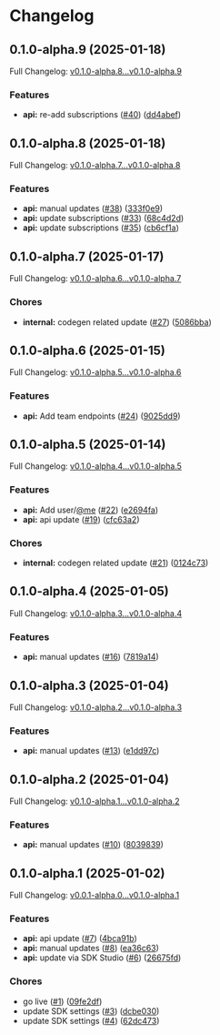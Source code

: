 # Changelog

## 0.1.0-alpha.9 (2025-01-18)

Full Changelog: [v0.1.0-alpha.8...v0.1.0-alpha.9](https://github.com/nestrilabs/nestri-node-sdk/compare/v0.1.0-alpha.8...v0.1.0-alpha.9)

### Features

* **api:** re-add subscriptions ([#40](https://github.com/nestrilabs/nestri-node-sdk/issues/40)) ([dd4abef](https://github.com/nestrilabs/nestri-node-sdk/commit/dd4abef42b06fa9615b5262a136df080f3afd88c))

## 0.1.0-alpha.8 (2025-01-18)

Full Changelog: [v0.1.0-alpha.7...v0.1.0-alpha.8](https://github.com/nestrilabs/nestri-node-sdk/compare/v0.1.0-alpha.7...v0.1.0-alpha.8)

### Features

* **api:** manual updates ([#38](https://github.com/nestrilabs/nestri-node-sdk/issues/38)) ([333f0e9](https://github.com/nestrilabs/nestri-node-sdk/commit/333f0e94c65c8a2958c925ecd71384174bfeb9fc))
* **api:** update subscriptions ([#33](https://github.com/nestrilabs/nestri-node-sdk/issues/33)) ([68c4d2d](https://github.com/nestrilabs/nestri-node-sdk/commit/68c4d2d9f614ab972c622f802cb1730fe07fd04b))
* **api:** update subscriptions ([#35](https://github.com/nestrilabs/nestri-node-sdk/issues/35)) ([cb6cf1a](https://github.com/nestrilabs/nestri-node-sdk/commit/cb6cf1a949072a9938fe76ed962b2448eb02b3e3))

## 0.1.0-alpha.7 (2025-01-17)

Full Changelog: [v0.1.0-alpha.6...v0.1.0-alpha.7](https://github.com/nestrilabs/nestri-node-sdk/compare/v0.1.0-alpha.6...v0.1.0-alpha.7)

### Chores

* **internal:** codegen related update ([#27](https://github.com/nestrilabs/nestri-node-sdk/issues/27)) ([5086bba](https://github.com/nestrilabs/nestri-node-sdk/commit/5086bba5e452aa511b0b1964b42c95c85b8050a6))

## 0.1.0-alpha.6 (2025-01-15)

Full Changelog: [v0.1.0-alpha.5...v0.1.0-alpha.6](https://github.com/nestrilabs/nestri-node-sdk/compare/v0.1.0-alpha.5...v0.1.0-alpha.6)

### Features

* **api:** Add team endpoints ([#24](https://github.com/nestrilabs/nestri-node-sdk/issues/24)) ([9025dd9](https://github.com/nestrilabs/nestri-node-sdk/commit/9025dd9e062c65dbad4a5fedc9658370a02983d8))

## 0.1.0-alpha.5 (2025-01-14)

Full Changelog: [v0.1.0-alpha.4...v0.1.0-alpha.5](https://github.com/nestrilabs/nestri-node-sdk/compare/v0.1.0-alpha.4...v0.1.0-alpha.5)

### Features

* **api:** Add user/[@me](https://github.com/me) ([#22](https://github.com/nestrilabs/nestri-node-sdk/issues/22)) ([e2694fa](https://github.com/nestrilabs/nestri-node-sdk/commit/e2694fa8f1b2469019e99e9c3105f9d27c30d931))
* **api:** api update ([#19](https://github.com/nestrilabs/nestri-node-sdk/issues/19)) ([cfc63a2](https://github.com/nestrilabs/nestri-node-sdk/commit/cfc63a21ffdcd5418086c60d69e93a9875ec8fa9))


### Chores

* **internal:** codegen related update ([#21](https://github.com/nestrilabs/nestri-node-sdk/issues/21)) ([0124c73](https://github.com/nestrilabs/nestri-node-sdk/commit/0124c732264c64179ceee8976f54a765c7100774))

## 0.1.0-alpha.4 (2025-01-05)

Full Changelog: [v0.1.0-alpha.3...v0.1.0-alpha.4](https://github.com/nestrilabs/nestri-node-sdk/compare/v0.1.0-alpha.3...v0.1.0-alpha.4)

### Features

* **api:** manual updates ([#16](https://github.com/nestrilabs/nestri-node-sdk/issues/16)) ([7819a14](https://github.com/nestrilabs/nestri-node-sdk/commit/7819a1433739f77174a5e97490412125fc14233c))

## 0.1.0-alpha.3 (2025-01-04)

Full Changelog: [v0.1.0-alpha.2...v0.1.0-alpha.3](https://github.com/nestrilabs/nestri-node-sdk/compare/v0.1.0-alpha.2...v0.1.0-alpha.3)

### Features

* **api:** manual updates ([#13](https://github.com/nestrilabs/nestri-node-sdk/issues/13)) ([e1dd97c](https://github.com/nestrilabs/nestri-node-sdk/commit/e1dd97c3a6005392d11aad73e52a5012d70cde1c))

## 0.1.0-alpha.2 (2025-01-04)

Full Changelog: [v0.1.0-alpha.1...v0.1.0-alpha.2](https://github.com/nestrilabs/nestri-node-sdk/compare/v0.1.0-alpha.1...v0.1.0-alpha.2)

### Features

* **api:** manual updates ([#10](https://github.com/nestrilabs/nestri-node-sdk/issues/10)) ([8039839](https://github.com/nestrilabs/nestri-node-sdk/commit/80398396dbbd42da2c54d7b391e73cb855622dd7))

## 0.1.0-alpha.1 (2025-01-02)

Full Changelog: [v0.0.1-alpha.0...v0.1.0-alpha.1](https://github.com/nestrilabs/nestri-node-sdk/compare/v0.0.1-alpha.0...v0.1.0-alpha.1)

### Features

* **api:** api update ([#7](https://github.com/nestrilabs/nestri-node-sdk/issues/7)) ([4bca91b](https://github.com/nestrilabs/nestri-node-sdk/commit/4bca91bf414f5aa000a0ff70ec37ea626cc85749))
* **api:** manual updates ([#8](https://github.com/nestrilabs/nestri-node-sdk/issues/8)) ([ea36c63](https://github.com/nestrilabs/nestri-node-sdk/commit/ea36c63827d5a1375a1c55b1f6ffbfd140111684))
* **api:** update via SDK Studio ([#6](https://github.com/nestrilabs/nestri-node-sdk/issues/6)) ([26675fd](https://github.com/nestrilabs/nestri-node-sdk/commit/26675fd3a5a9b0b83cee8fa6211e7c2f80c48985))


### Chores

* go live ([#1](https://github.com/nestrilabs/nestri-node-sdk/issues/1)) ([09fe2df](https://github.com/nestrilabs/nestri-node-sdk/commit/09fe2df786a155a86f5432fa49a42ca2dcf7ce7f))
* update SDK settings ([#3](https://github.com/nestrilabs/nestri-node-sdk/issues/3)) ([dcbe030](https://github.com/nestrilabs/nestri-node-sdk/commit/dcbe03074482d5f7e92af0d368865d5406c6d669))
* update SDK settings ([#4](https://github.com/nestrilabs/nestri-node-sdk/issues/4)) ([62dc473](https://github.com/nestrilabs/nestri-node-sdk/commit/62dc473e0ec39c19d6dbec5a29c66e1f0d5f8561))
